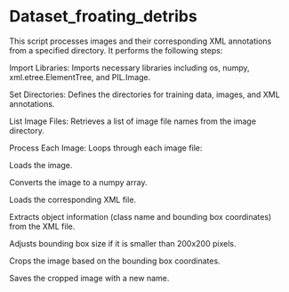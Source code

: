# Dataset_froating_detribs
This script processes images and their corresponding XML annotations from a specified directory. It performs the following steps:

Import Libraries: Imports necessary libraries including os, numpy, xml.etree.ElementTree, and PIL.Image.

Set Directories: Defines the directories for training data, images, and XML annotations.

List Image Files: Retrieves a list of image file names from the image directory.

Process Each Image: Loops through each image file:

Loads the image.

Converts the image to a numpy array.

Loads the corresponding XML file.

Extracts object information (class name and bounding box coordinates) from the XML file.

Adjusts bounding box size if it is smaller than 200x200 pixels.

Crops the image based on the bounding box coordinates.

Saves the cropped image with a new name.
